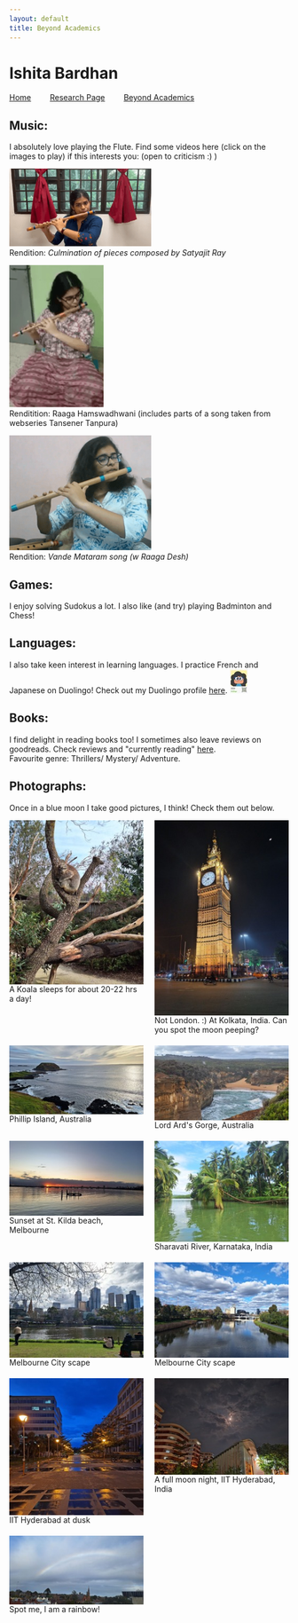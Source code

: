 ```yaml
---
layout: default
title: Beyond Academics
---
```


<h1>Ishita Bardhan</h1>

<a href="{{ '/index' | absolute_url }}" style="margin-right: 30px;">Home</a>
<a href="{{ '/research' | absolute_url }}" style="margin-right: 30px;">Research Page</a>
<a href="{{ '/beyond_acad' | absolute_url }}">Beyond Academics</a>
<br>

## Music:
I absolutely love playing the Flute. Find some videos here (click on the images to play) if this interests you:
(open to criticism :) )

[![Rendition: <i>Culmination of pieces composed by Satyajit Ray</i>](/videos/ray.png)](https://drive.google.com/file/d/1avKk2v_vQ50_hg5a5NHxJHhhsgD4EDHn/view)
<br>Rendition: <i>Culmination of pieces composed by Satyajit Ray</i>

[![Renditition: <i>Raaga Hamswadhwani (includes parts of a song taken from webseries Tansener Tanpura)</i>](/videos/hamsadhwani.png)](https://drive.google.com/file/d/1-JTvduLzlbcNpYBAtDRHQFnFXkzpS_em/view)
<br>Renditition: Raaga Hamswadhwani (includes parts of a song taken from webseries Tansener Tanpura)</i>

[![Rendition: <i>Vande Mataram song (w Raaga Desh)</i>](/videos/vande_mataram.png)](https://drive.google.com/file/d/1HAEL_829KdnRQsKtHNkmddsGnOOumewH/view)
<br>Rendition: <i>Vande Mataram song (w Raaga Desh)</i>


## Games:
I enjoy solving Sudokus a lot. I also like (and try) playing Badminton and Chess!

## Languages:
I also take keen interest in learning languages. I practice French and Japanese on Duolingo! Check out my Duolingo profile [here](https://www.duolingo.com/profile/IshitaB28?via=share_profile_link). <img src="/images/duo.jpg" alt="Duolingo Profile QR">


## Books:
I find delight in reading books too! I sometimes also leave reviews on goodreads. Check reviews and "currently reading" [here](https://www.goodreads.com/user/show/93097846-ishita-bardhan).<br>
Favourite genre: Thrillers/ Mystery/ Adventure.


## Photographs:
Once in a blue moon I take good pictures, I think! Check them out below.

<div style="display: grid; grid-template-columns: repeat(2, 1fr); gap: 20px;">
    <div style="display: flex; flex-direction: column;">
        <img src="/images/koala.jpg" alt="A Koala sleeps for about 20-22 hrs a day!" style="width: 100%; height: auto;">
        <figcaption>A Koala sleeps for about 20-22 hrs a day!</figcaption>
    </div>
    <div style="display: flex; flex-direction: column;">
        <img src="/images/kol.jpg" alt="Not London. :) At Kolkata, India. Can you spot the moon peeping?" style="width: 100%; height: auto;">
        <figcaption>Not London. :) At Kolkata, India. Can you spot the moon peeping?</figcaption>
    </div>
    <div style="display: flex; flex-direction: column;">
        <img src="/images/philip.jpg" alt="Phillip Island, Australia" style="width: 100%; height: auto;">
        <figcaption>Phillip Island, Australia</figcaption>
    </div>
    <div style="display: flex; flex-direction: column;">
        <img src="/images/gorge.jpg" alt="Lord Ard's Gorge, Australia" style="width: 100%; height: auto;">
        <figcaption>Lord Ard's Gorge, Australia</figcaption>
    </div>
    <div style="display: flex; flex-direction: column;">
        <img src="/images/kilda.jpg" alt="Sunset at St. Kilda beach, Melbourne" style="width: 100%; height: auto;">
        <figcaption>Sunset at St. Kilda beach, Melbourne</figcaption>
    </div>
    <div style="display: flex; flex-direction: column;">
        <img src="/images/sharavati.jpg" alt="Sharavati River, Karnataka, India" style="width: 100%; height: auto;">
        <figcaption>Sharavati River, Karnataka, India</figcaption>
    </div>
    <div style="display: flex; flex-direction: column;">
        <img src="/images/melcity1.jpg" alt="Melbourne City scape" style="width: 100%; height: auto;">
        <figcaption>Melbourne City scape</figcaption>
    </div>
    <div style="display: flex; flex-direction: column;">
        <img src="/images/melcity2.jpg" alt="Sharavati River, Karnataka, India" style="width: 100%; height: auto;">
        <figcaption>Melbourne City scape</figcaption>
    </div>
    <div style="display: flex; flex-direction: column;">
        <img src="/images/dusk.jpg" alt="IIT Hyderabad at dusk" style="width: 100%; height: auto;">
        <figcaption>IIT Hyderabad at dusk</figcaption>
    </div>
    <div style="display: flex; flex-direction: column;">
        <img src="/images/moon.jpg" alt="A full moon night, IIT Hyderabad, India" style="width: 100%; height: auto;">
        <figcaption>A full moon night, IIT Hyderabad, India</figcaption>
    </div>
    <div style="display: flex; flex-direction: column;">
        <img src="/images/rainbow.jpg" alt="Spot me, I am a rainbow!" style="width: 100%; height: auto;">
        <figcaption>Spot me, I am a rainbow!</figcaption>
    </div>
</div>

